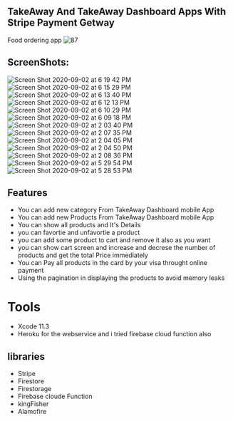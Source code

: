 ## TakeAway And TakeAway Dashboard Apps With Stripe Payment Getway
 Food ordering app
![87](https://user-images.githubusercontent.com/17813115/91970059-6273ac00-ed17-11ea-877c-3206a774acb3.png)

## ScreenShots:
               
![Screen Shot 2020-09-02 at 6 19 42 PM](https://user-images.githubusercontent.com/17813115/92010482-24dc4680-ed4a-11ea-9e8a-4d664eb1f30e.png)
![Screen Shot 2020-09-02 at 6 15 29 PM](https://user-images.githubusercontent.com/17813115/92010490-273ea080-ed4a-11ea-84f2-d1792b85fdd5.png)
![Screen Shot 2020-09-02 at 6 13 40 PM](https://user-images.githubusercontent.com/17813115/92010492-27d73700-ed4a-11ea-8c35-aec8b30acfdf.png)
![Screen Shot 2020-09-02 at 6 12 13 PM](https://user-images.githubusercontent.com/17813115/92010494-286fcd80-ed4a-11ea-9f83-eff369af6da5.png)
![Screen Shot 2020-09-02 at 6 10 29 PM](https://user-images.githubusercontent.com/17813115/92010496-29086400-ed4a-11ea-8676-a7512371aa0b.png)
![Screen Shot 2020-09-02 at 6 09 18 PM](https://user-images.githubusercontent.com/17813115/92010499-29086400-ed4a-11ea-9b57-c4a79ddefed2.png)
![Screen Shot 2020-09-02 at 2 03 40 PM](https://user-images.githubusercontent.com/17813115/92010502-29a0fa80-ed4a-11ea-874b-a7edbab3cc66.png)
![Screen Shot 2020-09-02 at 2 07 35 PM](https://user-images.githubusercontent.com/17813115/92010506-2ad22780-ed4a-11ea-96e5-e6c963de0e5f.png)
![Screen Shot 2020-09-02 at 2 04 05 PM](https://user-images.githubusercontent.com/17813115/92010507-2b6abe00-ed4a-11ea-9d1e-1a63e27f1994.png)
![Screen Shot 2020-09-02 at 2 04 50 PM](https://user-images.githubusercontent.com/17813115/92010511-2c035480-ed4a-11ea-97c9-a758d43c48ce.png)
![Screen Shot 2020-09-02 at 2 08 36 PM](https://user-images.githubusercontent.com/17813115/92010515-2d348180-ed4a-11ea-954c-4207c7cf2af1.png)
![Screen Shot 2020-09-02 at 5 29 54 PM](https://user-images.githubusercontent.com/17813115/92010518-2dcd1800-ed4a-11ea-8dbc-8b0338c081bb.png)
![Screen Shot 2020-09-02 at 5 28 53 PM](https://user-images.githubusercontent.com/17813115/92010520-2dcd1800-ed4a-11ea-871f-a2eb7fc8917a.png)

## Features 
* You can add new category From TakeAway Dashboard mobile App
* You can add new Products From TakeAway Dashboard mobile App
* You can show all products and It's Details 
* you can favortie and unfavortie a product
* you can add some product to cart and remove it also as you want 
* you can show cart screen and increase and decrese the number of products and get the total Price immediately 
* You can Pay all products in the card by your visa throught online payment 
* Using the pagination in displaying the products to avoid memory leaks 

# Tools 
 - Xcode 11.3
 - Heroku for the webservice and i tried firebase cloud function also 
 
 ## libraries 
  - Stripe 
  - Firestore 
  - Firestorage 
  - Firebase cloude Function 
  - kingFisher 
  - Alamofire 
 
